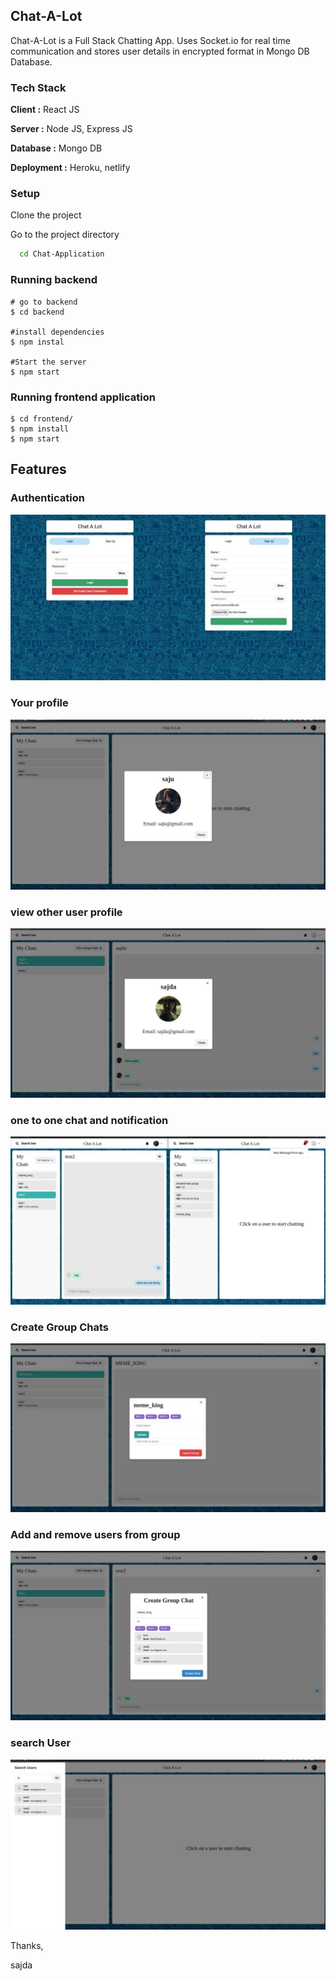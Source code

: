 ## Chat-A-Lot

Chat-A-Lot is a Full Stack Chatting App.
Uses Socket.io for real time communication and stores user details in encrypted format in Mongo DB Database.

### Tech Stack

**Client :** React JS

**Server :** Node JS, Express JS

**Database :** Mongo DB

**Deployment :** Heroku, netlify

### Setup

Clone the project

Go to the project directory

```bash
  cd Chat-Application
```


### Running backend


```shell
# go to backend 
$ cd backend

#install dependencies
$ npm instal

#Start the server
$ npm start

```


### Running frontend application

```shell
$ cd frontend/
$ npm install
$ npm start

```

## Features

### Authentication
![](https://github.com/sajdakabir/Chat-Application/blob/main/screenshots/signup%2Blogin.jpeg)


### Your profile
![](https://github.com/sajdakabir/Chat-Application/blob/main/screenshots/profile.jpeg)

### view other user profile
![](https://github.com/sajdakabir/Chat-Application/blob/main/screenshots/other-profile.jpeg)

### one to one chat and notification
![](https://github.com/sajdakabir/Chat-Application/blob/main/screenshots/one-to-one-chat%2Bnotification.jpeg)

### Create Group Chats
![](https://github.com/sajdakabir/Chat-Application/blob/main/screenshots/group.jpeg)

### Add and remove users from group
![](https://github.com/sajdakabir/Chat-Application/blob/main/screenshots/add-people-to-group.jpeg)


### search User

![](https://github.com/sajdakabir/Chat-Application/blob/main/screenshots/search.jpeg)




Thanks,

sajda
